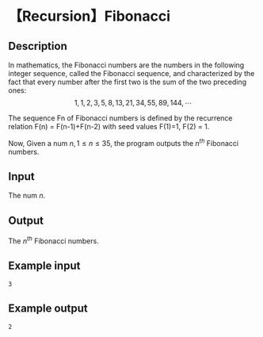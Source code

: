 # 【Recursion】Fibonacci

## Description
In mathematics, the Fibonacci numbers are the numbers in the following integer sequence, called the Fibonacci sequence, and characterized by the fact that every number after the first two is the sum of the two preceding ones:$$1,1,2,3,5,8,13,21,34,55,89,144, \cdots $$

The sequence Fn of Fibonacci numbers is defined by the recurrence relation F(n) = F(n-1)+F(n-2)  with seed values F(1)=1, F(2) = 1.

Now, Given a num $n,1 \leq  n \leq  35$, the program outputs the $n^{th}$ Fibonacci numbers.

## Input
The num $n$.

## Output
The $n^{th}$ Fibonacci numbers.

## Example input
```
3
```

## Example output
```
2
```